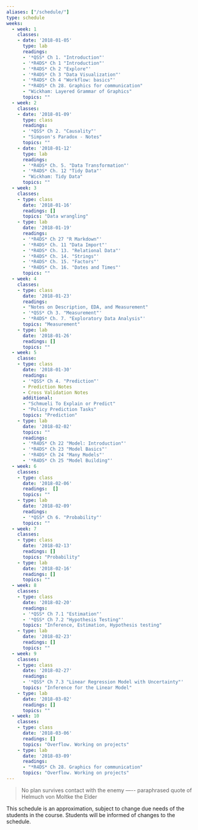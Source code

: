 ```yaml
---
aliases: ["/schedule/"]
type: schedule
weeks:
  - week: 1
    classes:
    - date: '2018-01-05'
      type: lab
      readings:
      - '*QSS* Ch 1. "Introduction"'
      - '*R4DS* Ch 1 "Introduction"'
      - '*R4DS* Ch 2 "Explore"'
      - '*R4DS* Ch 3 "Data Visualization"'      
      - '*R4DS* Ch 4 "Workflow: basics"'
      - "*R4DS* Ch 28. Graphics for communication"      
      - "Wickham: Layered Grammar of Graphics"
      topics: ""
  - week: 2
    classes:
    - date: '2018-01-09'
      type: class
      readings:
      - '*QSS* Ch 2. "Causality"'
      - "Simpson's Paradox - Notes"
      topics: ""      
    - date: '2018-01-12'
      type: lab
      readings:
      - '*R4DS* Ch. 5. "Data Transformation"'
      - '*R4DS* Ch. 12 "Tidy Data"'      
      - "Wickham: Tidy Data"
      topics: ""
  - week: 3
    classes:
    - type: class
      date: '2018-01-16'
      readings: []      
      topics: "Data wrangling"      
    - type: lab
      date: '2018-01-19'
      readings:
      - '*R4DS* Ch 27 "R Markdown"'
      - '*R4DS* Ch. 11 "Data Import"'
      - '*R4DS* Ch. 13. "Relational Data"'
      - '*R4DS* Ch. 14. "Strings"'
      - '*R4DS* Ch. 15. "Factors"'
      - '*R4DS* Ch. 16. "Dates and Times"'      
      topics: ""      
  - week: 4
    classes:
    - type: class
      date: '2018-01-23'
      readings:
      - "Notes on Description, EDA, and Measurement"
      - '*QSS* Ch 3. "Measurement"'
      - '*R4DS* Ch. 7. "Exploratory Data Analysis"'
      topics: "Measurement"      
    - type: lab
      date: '2018-01-26'
      readings: []
      topics: ""      
  - week: 5
    classe:
    - type: class
      date: '2018-01-30'
      readings:
      - '*QSS* Ch 4. "Prediction"'
      - Prediction Notes
      - Cross Validation Notes
      additional:
      - "Schmueli To Explain or Predict"
      - "Policy Prediction Tasks"
      topics: "Prediction"
    - type: lab
      date: '2018-02-02'
      topics: ""
      readings:
      - '*R4DS* Ch 22 "Model: Introduction"'      
      - '*R4DS* Ch 23 "Model Basics"'
      - '*R4DS* Ch 24 "Many Models"'
      - '*R4DS* Ch 25 "Model Building"'
  - week: 6
    classes:
    - type: class
      date: '2018-02-06'
      readings:  []
      topics: ""      
    - type: lab
      date: '2018-02-09'
      readings:
      - '*QSS* Ch 6. "Probability"'
      topics: ""      
  - week: 7
    classes:
    - type: class
      date: '2018-02-13'
      readings: []
      topics: "Probability"      
    - type: lab
      date: '2018-02-16'
      readings: []      
      topics: ""      
  - week: 8
    classes:
    - type: class
      date: '2018-02-20'
      readings:
      - '*QSS* Ch 7.1 "Estimation"'
      - '*QSS* Ch 7.2 "Hypothesis Testing"'      
      topics: "Inference, Estimation, Hypothesis testing"      
    - type: lab
      date: '2018-02-23'
      readings: []
      topics: ""
  - week: 9
    classes:
    - type: class
      date: '2018-02-27'
      readings:
      - '*QSS* Ch 7.3 "Linear Regression Model with Uncertainty"'
      topics: "Inference for the Linear Model"
    - type: lab
      date: '2018-03-02'
      readings: []      
      topics: ""      
  - week: 10
    classes:
    - type: class
      date: '2018-03-06'
      readings: []      
      topics: "Overflow. Working on projects"
    - type: lab
      date: '2018-03-09'
      readings:
      - "*R4DS* Ch 28. Graphics for communication"
      topics: "Overflow. Working on projects"      
---
```


> No plan survives contact with the enemy —-- paraphrased quote of Helmuch von Moltke the Elder

This schedule is an approximation, subject to change due needs of the students in the course. Students will be informed of changes to the schedule.
